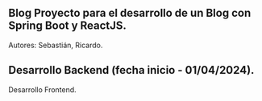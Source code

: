 Blog
Proyecto para el desarrollo de un Blog con Spring Boot y ReactJS.
-----------------------------------------------------------------

Autores: Sebastián, Ricardo.


Desarrollo Backend (fecha inicio - 01/04/2024).
-----------------------------------------------


Desarrollo Frontend.
